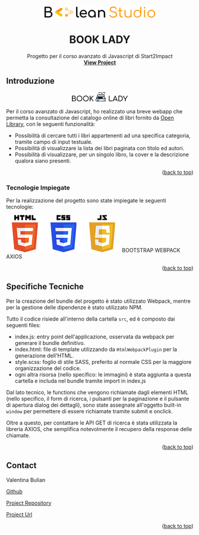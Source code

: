 <a name="readme-top"></a>

<!-- LOGO -->
<div align="center">
  <img src="./readme_assets/img/booleanStudio.svg" alt="Logo" width="auto" height="30">

  <h1 align="center">BOOK LADY</h1>

  <p align="center">
    Progetto per il corso avanzato di Javascript di Start2Impact
    <br />
    <a href="https://valentinaboolean.github.io/BookLady/"><strong>View Project</strong></a>
    <br />
  </p>
</div>

<!-- ABOUT THE PROJECT -->
## Introduzione

<div align="center">
  <img src="./readme_assets/img/BookLady_Logo.svg" alt="Logo" width="150" height="auto">
</div>

Per il corso avanzato di Javascript, ho realizzato una breve webapp che permetta la consultazione del catalogo online di libri fornito da [Open Library](https://openlibrary.org/), con le seguenti funzionalità:

* Possibilità di cercare tutti i libri appartenenti ad una specifica categoria, tramite campo di input testuale. 
* Possibilità di visualizzare la lista dei libri paginata con titolo ed autori.
* Possibilità di visualizzare, per un singolo libro, la cover e la descrizione qualora siano presenti.

<p align="right">(<a href="#readme-top">back to top</a>)</p>



### Tecnologie Impiegate

Per la realizzazione del progetto sono state impiegate le seguenti tecnologie:

<p float="left">
  <img src="./readme_assets/img/html.png" width="100" height="100" />
  <img src="./readme_assets/img/css.png" width="100" height="100" /> 
  <img src="./readme_assets/img/js.png" width="100" height="100" />
  BOOTSTRAP
  WEBPACK
  AXIOS
</p>

<p align="right">(<a href="#readme-top">back to top</a>)</p>



<!-- USAGE EXAMPLES -->
## Specifiche Tecniche

Per la creazione del bundle del progetto è stato utilizzato Webpack, mentre per la gestione delle dipendenze è stato utilizzato NPM.

Tutto il codice risiede all'interno della cartella `src`, ed è composto dai seguenti files:
* index.js: entry point dell'applicazione, osservata da webpack per generare il bundle definitivo.
* index.html: file di template utilizzando da `HtmlWebpackPlugin` per la generazione dell'HTML.
* style.scss: foglio di stile SASS, preferito al normale CSS per la maggiore organizzazione del codice.
* ogni altra risorsa (nello specifico: le immagini) è stata aggiunta a questa cartella e includa nel bundle tramite import in index.js

Dal lato tecnico, le functions che vengono richiamate dagli elementi HTML (nello specifico, il form di ricerca, i pulsanti per la paginazione e il pulsante di apertura dialog dei dettagli), sono state assegnate all'oggetto built-in `window` per permettere di essere richiamate tramite submit e onclick.

Oltre a questo, per contattare le API GET di ricerca è stata utilizzata la libreria AXIOS, che semplifica notevolmente il recupero della response delle chiamate.

<p align="right">(<a href="#readme-top">back to top</a>)</p>


<!-- CONTATTI -->
## Contact

Valentina Bulian

[Github](https://github.com/ValentinaBoolean)

[Project Repository](https://github.com/ValentinaBoolean/BookLady)

[Project Url](https://valentinaboolean.github.io/BookLady/dist/)

<p align="right">(<a href="#readme-top">back to top</a>)</p>